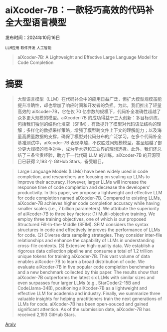 # aiXcoder-7B：一款轻巧高效的代码补全大型语言模型

发布时间：2024年10月16日

`LLM应用` `软件开发` `人工智能`

> aiXcoder-7B: A Lightweight and Effective Large Language Model for Code Completion

# 摘要

> 大型语言模型（LLM）在代码补全中的应用日益广泛，但扩大模型规模虽能提升准确性，却也增加了响应时间和开发者的负担。为此，我们推出了轻量高效的 aiXcoder-7B，它在仅 70 亿参数的规模下，代码补全准确性超越了众多更大规模的模型。aiXcoder-7B 的成功得益于三大创新：多目标训练，包括我们独创的结构化填空（SFIM），有效提升了模型对代码语法结构的理解；多样化的数据采样策略，增强了模型跨文件上下文的理解能力；以及海量高质量数据的支撑，确保了模型对代码分布的广泛学习。在多个代码补全基准测试中，aiXcoder-7B 表现卓越，不仅胜过同规模模型，甚至超越了部分更大规模的竞争对手，成为学术界和工业界的理想选择。此外，我们还总结了三条宝贵经验，助力下一代代码 LLM 的训练。aiXcoder-7B 的开源项目已获得 2,193 个 GitHub Stars，备受瞩目。

> Large Language Models (LLMs) have been widely used in code completion, and researchers are focusing on scaling up LLMs to improve their accuracy. However, larger LLMs will increase the response time of code completion and decrease the developers' productivity. In this paper, we propose a lightweight and effective LLM for code completion named aiXcoder-7B. Compared to existing LLMs, aiXcoder-7B achieves higher code completion accuracy while having smaller scales (i.e., 7 billion parameters). We attribute the superiority of aiXcoder-7B to three key factors: (1) Multi-objective training. We employ three training objectives, one of which is our proposed Structured Fill-In-the-Middle (SFIM). SFIM considers the syntax structures in code and effectively improves the performance of LLMs for code. (2) Diverse data sampling strategies. They consider inter-file relationships and enhance the capability of LLMs in understanding cross-file contexts. (3) Extensive high-quality data. We establish a rigorous data collection pipeline and consume a total of 1.2 trillion unique tokens for training aiXcoder-7B. This vast volume of data enables aiXcoder-7B to learn a broad distribution of code. We evaluate aiXcoder-7B in five popular code completion benchmarks and a new benchmark collected by this paper. The results show that aiXcoder-7B outperforms the latest six LLMs with similar sizes and even surpasses four larger LLMs (e.g., StarCoder2-15B and CodeLlama-34B), positioning aiXcoder-7B as a lightweight and effective LLM for academia and industry. Finally, we summarize three valuable insights for helping practitioners train the next generations of LLMs for code. aiXcoder-7B has been open-souced and gained significant attention. As of the submission date, aiXcoder-7B has received 2,193 GitHub Stars.

[Arxiv](https://arxiv.org/abs/2410.13187)